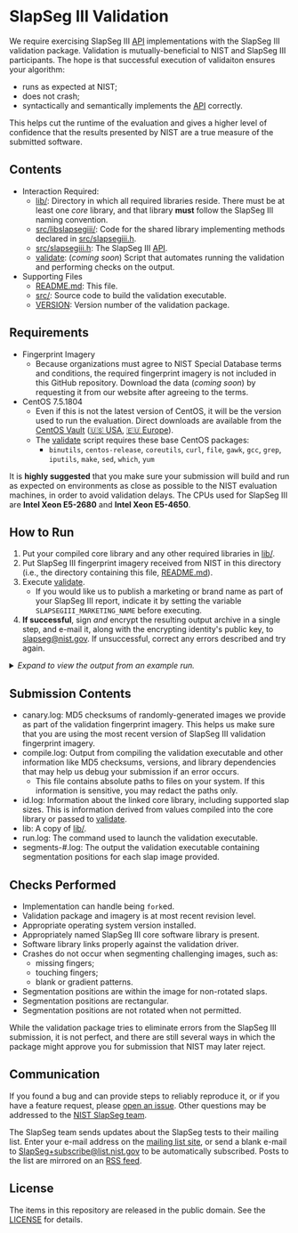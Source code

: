 SlapSeg III Validation
======================

We require exercising SlapSeg III [API] implementations with the SlapSeg III
validation package. Validation is mutually-beneficial to NIST and SlapSeg III
participants. The hope is that successful execution of validaiton ensures your
algorithm:

 * runs as expected at NIST;
 * does not crash;
 * syntactically and semantically implements the [API] correctly.

This helps cut the runtime of the evaluation and gives a higher
level of confidence that the results presented by NIST are a true measure of
the submitted software.

Contents
--------
 * Interaction Required:
   - [lib/]: Directory in which all required libraries reside. There must be at
     least one *core* library, and that library **must** follow the SlapSeg III
     naming convention.
   - [src/libslapsegiii/]: Code for the shared library implementing methods
     declared in [src/slapsegiii.h].
   - [src/slapsegiii.h]: The SlapSeg III [API].
   - [validate]: (*coming soon*) Script that automates running the validation
     and performing checks on the output.
 * Supporting Files
   - [README.md]: This file.
   - [src/]: Source code to build the validation executable.
   - [VERSION]: Version number of the validation package.

Requirements
------------

 * Fingerprint Imagery
   - Because organizations must agree to NIST Special Database terms and
     conditions, the required fingerprint imagery is not included in this GitHub
     repository. Download the data (*coming soon*) by requesting it from our
     website after agreeing to the terms.
 * CentOS 7.5.1804
   - Even if this is not the latest version of CentOS, it will be the version
     used to run the evaluation. Direct downloads are available from the [CentOS
     Vault] ([🇺🇸 USA], [🇪🇺 Europe]).
   - The [validate] script  requires these base CentOS packages:
      - `binutils`, `centos-release`, `coreutils`, `curl`, `file`, `gawk`,
        `gcc`, `grep`, `iputils`, `make`, `sed`, `which`, `yum`

It is **highly suggested** that you make sure your submission will build and run
as expected on environments as close as possible to the NIST evaluation
machines, in order to avoid validation delays. The CPUs used for SlapSeg III are
**Intel Xeon E5-2680** and **Intel Xeon E5-4650**.

How to Run
----------
 1. Put your compiled core library and any other required libraries in [lib/].
 2. Put SlapSeg III fingerprint imagery received from NIST in this directory
    (i.e., the directory containing this file, [README.md]).
 3. Execute [validate].
    - If you would like us to publish a marketing or brand name as part of your
      SlapSeg III report, indicate it by setting the variable
      `SLAPSEGIII_MARKETING_NAME` before executing.
 4. **If successful**, sign *and* encrypt the resulting output archive in a
    single step, and e-mail it, along with the encrypting identity's public key,
    to slapseg@nist.gov. If unsuccessful, correct any errors described and try
    again.

<details>
  <summary><em>Expand to view the output from an example run.</em></summary>

```
$ SLAPSEGIII_MARKETING_NAME="NIST Fingerprint Segmenter v5" ./validate

SlapSeg III Validation (201806141455) -- Wed Sep 19 10:22:26 EDT 2018
================================================================================
Checking for required packages... [OKAY]
Checking for previous validation attempts... [OKAY]
Checking validation version... (no Internet connection) [SKIP]
Checking OS and version... (7.5.1804) [OKAY]
Checking for validation images... [OKAY]
Checking validation image versions... [OKAY]
Looking for core library... (libslapsegiii_nfseg_5001.so) [OKAY]
Checking for known environment variables... [OKAY]
	* SLAPSEGIII_MARKETING_NAME: NIST Fingerprint Segmenter v5
Building... [OKAY]
Checking that you have all necessary images... [OKAY]
Running segmentation... [OKAY]
Checking segmentation logs... [OKAY]
Creating validation submission... (validation_nfseg_5001.tar.gz) [OKAY]

================================================================================
You have successfully completed the first step in SlapSeg III validation. Please
sign and encrypt this file, send it to slapseg@nist.gov, and await a
notification.

validation_nfseg_5001.tar.gz

Example encryption:
gpg --output validation_nfseg_5001.tar.gz.asc \
    --default-key jdoe@nfseg.com \
    --recipient slapseg@nist.gov \
    --recipient jdoe@nfseg.com \
    --armor --sign --encrypt \
    validation_nfseg_5001.tar.gz

Additionally, be sure to include the public key of the identity that signed the
validation package. This key must be the key whose key fingerprint was printed
on the SlapSeg III application.

Example public key extraction:
gpg --output nfseg_5001_public_key.asc --armor \
    --export jdoe@nfseg.com
================================================================================
********************************************************************************
IMPORTANT: This script was unable to check, so please ensure that you are using
the latest version of the SlapSegIII validation package before submitting. You
are currently running with version 201806141455.

Information:
https://github.com/usnistgov/slapseg/tree/master/slapsegiii/validation
Version:
https://github.com/usnistgov/slapseg/tree/master/slapsegiii/validation/VERSION
Download:
https://github.com/usnistgov/slapseg/releases
********************************************************************************
```
</details>

Submission Contents
-------------------
 * canary.log: MD5 checksums of randomly-generated images we provide as part of
   the validation fingerprint imagery. This helps us make sure that you are
   using the most recent version of SlapSeg III validation fingerprint imagery.
 * compile.log: Output from compiling the validation executable and other
   information like MD5 checksums, versions, and library dependencies that may
   help us debug your submission if an error occurs.
    - This file contains absolute paths to files on your system. If this
      information is sensitive, you may redact the paths only.
 * id.log: Information about the linked core library, including supported slap
   sizes. This is information derived from values compiled into the core library
   or passed to [validate].
 * lib: A copy of [lib/].
 * run.log: The command used to launch the validation executable.
 * segments-#.log: The output the validation executable containing segmentation
   positions for each slap image provided.

Checks Performed
----------------

 * Implementation can handle being `fork`ed.
 * Validation package and imagery is at most recent revision level.
 * Appropriate operating system version installed.
 * Appropriately named SlapSeg III core software library is present.
 * Software library links properly against the validation driver.
 * Crashes do not occur when segmenting challenging images, such as:
   - missing fingers;
   - touching fingers;
   - blank or gradient patterns.
 * Segmentation positions are within the image for non-rotated slaps.
 * Segmentation positions are rectangular.
 * Segmentation positions are not rotated when not permitted.

While the validation package tries to eliminate errors from the SlapSeg III
submission, it is not perfect, and there are still several ways in which the
package might approve you for submission that NIST may later reject.

Communication
-------------
If you found a bug and can provide steps to reliably reproduce it, or if you
have a feature request, please [open an issue]. Other questions may be addressed
to the [NIST SlapSeg team].

The SlapSeg team sends updates about the SlapSeg tests to their mailing list.
Enter your e-mail address on the [mailing list site], or send a blank e-mail to
SlapSeg+subscribe@list.nist.gov to be automatically subscribed. Posts to the
list are mirrored on an [RSS feed].

License
-------
The items in this repository are released in the public domain. See the
[LICENSE] for details.

[API]: http://pages.nist.gov/slapseg/doc/slapsegiii/api/
[CentOS Vault]: http://vault.centos.org/
[🇺🇸 USA]: http://mirror.umd.edu/centos/7.5.1804/isos/x86_64/CentOS-7-x86_64-Everything-1804.iso
[🇪🇺 Europe]: http://centos.mirrors.proxad.net/7.5.1804/isos/x86_64/CentOS-7-x86_64-Everything-1804.iso
[lib/]: https://github.com/usnistgov/slapseg/blob/master/slapsegiii/validation/lib
[src/libslapsegiii/]: https://github.com/usnistgov/slapseg/blob/master/slapsegiii/validation/src/libslapsegiii
[src/slapsegiii.h]: https://github.com/usnistgov/slapseg/blob/master/slapsegiii/validation/src/slapsegiii.h
[bin/]: https://github.com/usnistgov/slapseg/blob/master/slapsegiii/validation/bin
[README.md]: https://github.com/usnistgov/slapseg/blob/master/slapsegiii/validation/README.md
[src/]: https://github.com/usnistgov/slapseg/blob/master/slapsegiii/validation/src
[VERSION]: https://github.com/usnistgov/slapseg/blob/master/slapsegiii/validation/VERSION
[validate]: https://github.com/usnistgov/slapseg/blob/master/slapsegiii/validation/validate
[NIST SlapSeg team]: mailto:slapseg@nist.gov
[open an issue]: https://github.com/usnistgov/slapseg/issues
[mailing list site]: https://groups.google.com/a/list.nist.gov/forum/#!forum/slapseg/join
[RSS feed]: https://groups.google.com/a/list.nist.gov/forum/feed/slapseg/msgs/rss.xml
[LICENSE]: https://github.com/usnistgov/slapseg/blob/master/LICENSE.md
[test plan]: http://pages.nist.gov/slapseg/doc/slapsegiii/testplan.pdf
